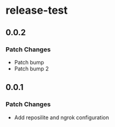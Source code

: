 # release-test

## 0.0.2

### Patch Changes

- Patch bump
- Patch bump 2


## 0.0.1

### Patch Changes

- Add reposilite and ngrok configuration

